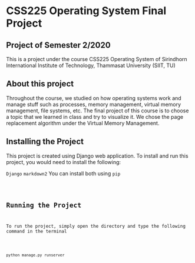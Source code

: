 # CSS225 Operating System Final Project
## Project of Semester 2/2020
This is a project under the course CSS225 Operating System of Sirindhorn International Institute of Technology, Thammasat University (SIIT, TU)

## About this project
Throughout the course, we studied on how operating systems work and manage stuff such as processes, memory management, virtual memory management, file systems, etc.
The final project of this course is to choose a topic that we learned in class and try to visualize it. We chose the page replacement algorithm under the Virtual Memory Management.

## Installing the Project
This project is created using Django web application.
To install and run this project, you would need to install the following:
<p>
<code>Django</code>
<code>markdown2</code>
You can install both using <code>pip</coode>
</p>

## Running the Project
To run the project, simply open the directory and type the following command in the terminal
<p>
<code>python manage.py runserver</code>
</p>